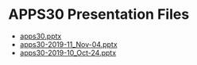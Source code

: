 <!--
This is a machine generated file, and should not be edited, as it will be overwritten with future updates.
-->

# APPS30 Presentation Files

- [apps30.pptx](https://globaleventcdn.blob.core.windows.net/assets/apps/apps30/apps30.pptx)
- [apps30-2019-11_Nov-04.pptx](https://globaleventcdn.blob.core.windows.net/assets/apps/apps30/apps30-2019-11_Nov-04.pptx)
- [apps30-2019-10_Oct-24.pptx](https://globaleventcdn.blob.core.windows.net/assets/apps/apps30/apps30-2019-10_Oct-24.pptx)


